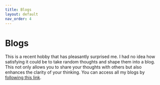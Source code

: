 ```yaml
---
title: Blogs
layout: default
nav_order: 4
---
```


# Blogs
This is a recent hobby that has pleasantly surprised me. I had no idea how satisfying it could be to take random thoughts and shape them into a blog. This not only allows you to share your thoughts with others but also enhances the clarity of your thinking. You can access all my blogs by [following this link](https://medium.com/@dantebhai).
